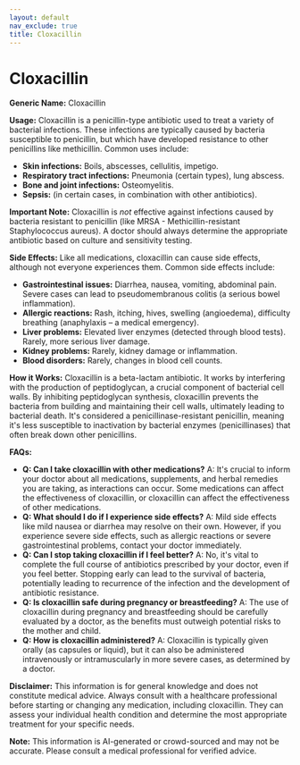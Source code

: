 ```yaml
---
layout: default
nav_exclude: true
title: Cloxacillin
---
```


# Cloxacillin

**Generic Name:** Cloxacillin

**Usage:** Cloxacillin is a penicillin-type antibiotic used to treat a variety of bacterial infections.  These infections are typically caused by bacteria susceptible to penicillin, but which have developed resistance to other penicillins like methicillin.  Common uses include:

* **Skin infections:**  Boils, abscesses, cellulitis, impetigo.
* **Respiratory tract infections:** Pneumonia (certain types), lung abscess.
* **Bone and joint infections:** Osteomyelitis.
* **Sepsis:** (in certain cases, in combination with other antibiotics).

**Important Note:** Cloxacillin is *not* effective against infections caused by bacteria resistant to penicillin (like MRSA - Methicillin-resistant Staphylococcus aureus).  A doctor should always determine the appropriate antibiotic based on culture and sensitivity testing.


**Side Effects:**  Like all medications, cloxacillin can cause side effects, although not everyone experiences them.  Common side effects include:

* **Gastrointestinal issues:** Diarrhea, nausea, vomiting, abdominal pain.  Severe cases can lead to pseudomembranous colitis (a serious bowel inflammation).
* **Allergic reactions:** Rash, itching, hives, swelling (angioedema), difficulty breathing (anaphylaxis – a medical emergency).
* **Liver problems:** Elevated liver enzymes (detected through blood tests).  Rarely, more serious liver damage.
* **Kidney problems:**  Rarely, kidney damage or inflammation.
* **Blood disorders:**  Rarely, changes in blood cell counts.

**How it Works:** Cloxacillin is a beta-lactam antibiotic.  It works by interfering with the production of peptidoglycan, a crucial component of bacterial cell walls.  By inhibiting peptidoglycan synthesis, cloxacillin prevents the bacteria from building and maintaining their cell walls, ultimately leading to bacterial death.  It's considered a penicillinase-resistant penicillin, meaning it's less susceptible to inactivation by bacterial enzymes (penicillinases) that often break down other penicillins.


**FAQs:**

* **Q: Can I take cloxacillin with other medications?** A:  It's crucial to inform your doctor about all medications, supplements, and herbal remedies you are taking, as interactions can occur.  Some medications can affect the effectiveness of cloxacillin, or cloxacillin can affect the effectiveness of other medications.
* **Q: What should I do if I experience side effects?** A:  Mild side effects like mild nausea or diarrhea may resolve on their own. However, if you experience severe side effects, such as allergic reactions or severe gastrointestinal problems, contact your doctor immediately.
* **Q: Can I stop taking cloxacillin if I feel better?** A:  No, it's vital to complete the full course of antibiotics prescribed by your doctor, even if you feel better.  Stopping early can lead to the survival of bacteria, potentially leading to recurrence of the infection and the development of antibiotic resistance.
* **Q: Is cloxacillin safe during pregnancy or breastfeeding?** A:  The use of cloxacillin during pregnancy and breastfeeding should be carefully evaluated by a doctor, as the benefits must outweigh potential risks to the mother and child.
* **Q:  How is cloxacillin administered?** A: Cloxacillin is typically given orally (as capsules or liquid), but it can also be administered intravenously or intramuscularly in more severe cases, as determined by a doctor.


**Disclaimer:** This information is for general knowledge and does not constitute medical advice.  Always consult with a healthcare professional before starting or changing any medication, including cloxacillin.  They can assess your individual health condition and determine the most appropriate treatment for your specific needs.


**Note:** This information is AI-generated or crowd-sourced and may not be accurate. Please consult a medical professional for verified advice.